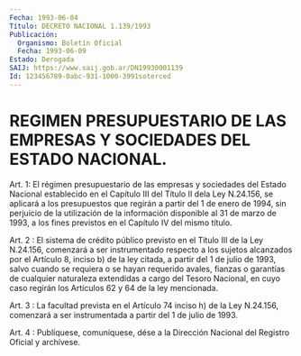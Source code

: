 ```yaml
---
Fecha: 1993-06-04
Título: DECRETO NACIONAL 1.139/1993
Publicación:
  Organismo: Boletín Oficial
  Fecha: 1993-06-09
Estado: Derogada
SAIJ: https://www.saij.gob.ar/DN19930001139
Id: 123456789-0abc-931-1000-3991soterced
---
```

# REGIMEN PRESUPUESTARIO DE LAS EMPRESAS Y SOCIEDADES DEL ESTADO NACIONAL.

<a id="1"></a>
Art. 1: El régimen presupuestario de las empresas y sociedades del Estado  Nacional  establecido  en el Capítulo III del Título II dela Ley N.24.156, se aplicará a los  presupuestos  que  regirán  a partir  del  1 de enero de 1994, sin perjuicio de la utilización de la información  disponible  al  31  de  marzo  de 1993, a los fines previstos en el Capítulo IV del mismo título.

<a id="2"></a>
Art.  2  : El sistema de crédito público previsto en el Título III de la Ley N.24.156,  comenzará  a  ser instrumentado respecto a los  sujetos alcanzados por el Artículo 8,  inciso  b)  de  la  ley citada,  a  partir del 1 de julio de 1993, salvo cuando se requiera o se hayan requerido  avales,  fianzas  o  garantías  de  cualquier naturaleza  extendidas  a  cargo del Tesoro Nacional, en cuyo  caso regirán los Artículos 62 y 64 de la ley mencionada.

<a id="3"></a>
Art. 3 : La facultad prevista en el Artículo 74 inciso h) de la Ley  N.24.156,  comenzará  a  ser  instrumentada  a partir del 1 de julio de 1993.

<a id="4"></a>
Art. 4 : Publíquese, comuníquese, dése a la Dirección Nacional del Registro Oficial y archívese.
